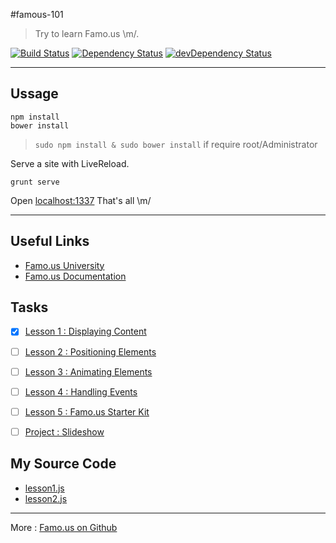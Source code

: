 #famous-101
> Try to learn Famo.us \m/.

[![Build Status](https://travis-ci.org/Phonbopit/famous-101.svg?branch=master)](https://travis-ci.org/phonbopit/famous-101) [![Dependency Status](https://david-dm.org/phonbopit/famous-101.svg)](https://david-dm.org/phonbopit/famous-101) [![devDependency Status](https://david-dm.org/phonbopit/famous-101/dev-status.svg)](https://david-dm.org/phonbopit/famous-101#info=devDependencies)

---

## Ussage

```
npm install
bower install
```

> `sudo npm install & sudo bower install` if require root/Administrator

Serve a site with LiveReload.

```
grunt serve
```

Open [localhost:1337](http://localhost:1337/) That's all \m/

---

## Useful Links

- [Famo.us University](https://famo.us/university)
- [Famo.us Documentation](https://famo.us/docs/)

## Tasks

- [x] [Lesson 1 : Displaying Content](https://famo.us/university/famous-101/displaying/1/) 
- [ ] [Lesson 2 : Positioning Elements](https://famo.us/university/famous-101/positioning)
- [ ] [Lesson 3 : Animating Elements](https://famo.us/university/famous-101/animating/)
- [ ] [Lesson 4 : Handling Events](https://famo.us/university/famous-101/eventing/)
- [ ] [Lesson 5 : Famo.us Starter Kit](https://famo.us/university/famous-101/starter-kit/)
- [ ] [Project : Slideshow](https://famo.us/university/famous-101/slideshow/)


## My Source Code

- [lesson1.js](app/src/lesson1.js)
- [lesson2.js](app/src/lesson2.js)

---

More : [Famo.us on Github](https://github.com/Famous/famous)